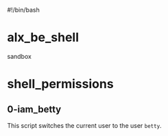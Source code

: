 #!/bin/bash
# alx_be_shell
sandbox
# shell_permissions

## 0-iam_betty
This script switches the current user to the user `betty`.

